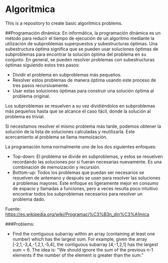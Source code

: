 
# Algoritmica
This is a repository to create basic algoritmics problems.

##Programación dinámica:
En informática, la programación dinámica es un método para reducir el tiempo de ejecución de un algoritmo mediante la utilización de subproblemas superpuestos y subestructuras óptimas.
Una subestructura óptima significa que se pueden usar soluciones óptimas de subproblemas para encontrar la solución óptima del problema en su conjunto.
En general, se pueden resolver problemas con subestructuras óptimas siguiendo estos tres pasos:

* Dividir el problema en subproblemas más pequeños.
* Resolver estos problemas de manera óptima usando este proceso de tres pasos recursivamente.
* Usar estas soluciones óptimas para construir una solución óptima al problema original.

Los subproblemas se resuelven a su vez dividiéndolos en subproblemas más pequeños hasta que se alcance el caso fácil, donde la solución al problema es trivial.

Si necesitamos resolver el mismo problema más tarde, podemos obtener la solución de la lista de soluciones calculadas y reutilizarla. Este acercamiento al problema se llama memoización.

La programación toma normalmente uno de los dos siguientes enfoques:
* Top-down: El problema se divide en subproblemas, y estos se resuelven recordando las soluciones por si fueran necesarias nuevamente. Es una combinación de memoización y recursión.
* Bottom-up: Todos los problemas que puedan ser necesarios se resuelven de antemano y después se usan para resolver las soluciones a problemas mayores. Este enfoque es ligeramente mejor en consumo de espacio y llamadas a funciones, pero a veces resulta poco intuitivo encontrar todos los subproblemas necesarios para resolver un problema dado.

Fuente: https://es.wikipedia.org/wiki/Programaci%C3%B3n_din%C3%A1mica 


###Problems:
* Find the contiguous subarray within an array (containing at least one number) which has the largest sum. 
For example, given the array [-2,1,-3,4,-1,2,1,-5,4],
the contiguous subarray [4,-1,2,1] has the largest sum = 6.
The idea is: "We should ignore the sum of the previous n-1 elements if the number of the element is greater than the sum."

